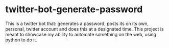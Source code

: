 # twitter-bot-generate-password
This is a twitter bot that: generates a password, posts its on its own, personal, twitter account and does this at a designated time. This project is meant to showcase my ability to automate something on the web, using python to do it.

